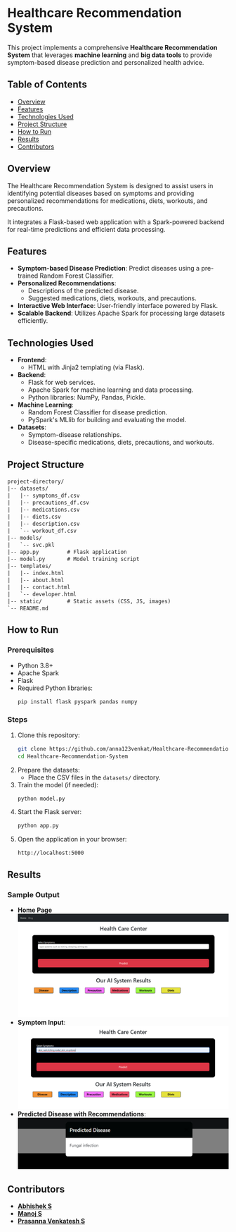 # Healthcare Recommendation System

This project implements a comprehensive **Healthcare Recommendation System** that leverages **machine learning** and **big data tools** to provide symptom-based disease prediction and personalized health advice. 

## Table of Contents
- [Overview](#overview)
- [Features](#features)
- [Technologies Used](#technologies-used)
- [Project Structure](#project-structure)
- [How to Run](#how-to-run)
- [Results](#results)
- [Contributors](#contributors)

## Overview
The Healthcare Recommendation System is designed to assist users in identifying potential diseases based on symptoms and providing personalized recommendations for medications, diets, workouts, and precautions. 

It integrates a Flask-based web application with a Spark-powered backend for real-time predictions and efficient data processing. 

## Features
- **Symptom-based Disease Prediction**: Predict diseases using a pre-trained Random Forest Classifier.
- **Personalized Recommendations**:
  - Descriptions of the predicted disease.
  - Suggested medications, diets, workouts, and precautions.
- **Interactive Web Interface**: User-friendly interface powered by Flask.
- **Scalable Backend**: Utilizes Apache Spark for processing large datasets efficiently.

## Technologies Used
- **Frontend**:
  - HTML with Jinja2 templating (via Flask).
- **Backend**:
  - Flask for web services.
  - Apache Spark for machine learning and data processing.
  - Python libraries: NumPy, Pandas, Pickle.
- **Machine Learning**:
  - Random Forest Classifier for disease prediction.
  - PySpark's MLlib for building and evaluating the model.
- **Datasets**:
  - Symptom-disease relationships.
  - Disease-specific medications, diets, precautions, and workouts.

## Project Structure
```
project-directory/
|-- datasets/
|   |-- symptoms_df.csv
|   |-- precautions_df.csv
|   |-- medications.csv
|   |-- diets.csv
|   |-- description.csv
|   `-- workout_df.csv
|-- models/
|   `-- svc.pkl
|-- app.py         # Flask application
|-- model.py       # Model training script
|-- templates/
|   |-- index.html
|   |-- about.html
|   |-- contact.html
|   `-- developer.html
|-- static/        # Static assets (CSS, JS, images)
`-- README.md
```

## How to Run
### Prerequisites
- Python 3.8+
- Apache Spark
- Flask
- Required Python libraries:
  ```bash
  pip install flask pyspark pandas numpy
  ```

### Steps
1. Clone this repository:
   ```bash
   git clone https://github.com/anna123venkat/Healthcare-Recommendation-System.git
   cd Healthcare-Recommendation-System
   ```
2. Prepare the datasets:
   - Place the CSV files in the `datasets/` directory.
3. Train the model (if needed):
   ```bash
   python model.py
   ```
4. Start the Flask server:
   ```bash
   python app.py
   ```
5. Open the application in your browser:
   ```
   http://localhost:5000
   ```

## Results
### Sample Output
- **Home Page**
  ![Home Page](Results/Home_Page.png)
- **Symptom Input**:
  ![Symptom Input](Results/Entering_the_Symptoms.png)
- **Predicted Disease with Recommendations**:
  ![Predicted Disease](Results/Predicted_Disease.png)

## Contributors
- **[Abhishek S](https://github.com/Abishek9342)**
- **[Manoj S](https://github.com/Jonam-2004)**
- **[Prasanna Venkatesh S](https://github.com/anna123venkat)**
